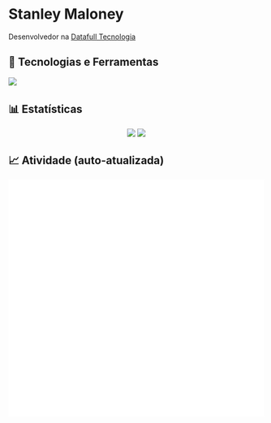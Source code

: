 # Stanley Maloney
Desenvolvedor na [Datafull Tecnologia](https://github.com/Stanley-Datafull)

## 🚀 Tecnologias e Ferramentas

<p align="left">
  <a href="https://skillicons.dev">
    <img src="https://skillicons.dev/icons?i=php,laravel,react,nodejs,ts,js,python,mysql,git,vscode&perline=5" />
  </a>
</p>

## 📊 Estatísticas

<p align="center">
  <img height="180em" src="https://github-readme-stats.vercel.app/api?username=Stanley-Datafull&show_icons=true&rank_icon=github&theme=github_dark&count_private=true&include_all_commits=true" />
  <img height="180em" src="https://github-readme-stats.vercel.app/api/top-langs/?username=Stanley-Datafull&layout=compact&theme=github_dark&hide_border=true&langs_count=8" />
</p>

## 📈 Atividade (auto-atualizada)
![Metrics](https://raw.githubusercontent.com/Stanley-Datafull/Stanley-Datafull/main/github-metrics.svg)
